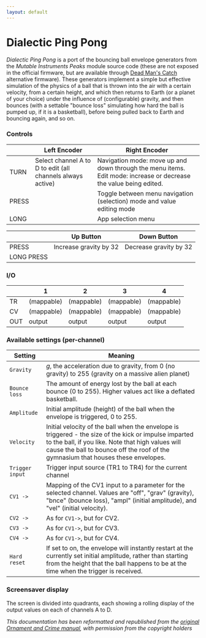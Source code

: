 ```yaml
---
layout: default
---
```

# Dialectic Ping Pong

_Dialectic Ping Pong_ is a port of the bouncing ball envelope generators from the *Mutable Instruments Peaks* module source code (these are not exposed in the official firmware, but are available through [Dead Man's Catch](https://github.com/timchurches/Mutated-Mutables/releases) alternative firmware). These generators implement a simple but effective simulation of the physics of a ball that is thrown into the air with a certain velocity, from a certain height, and which then returns to Earth (or a planet of your choice) under the influence of (configurable) gravity, and then bounces (with a settable "bounce loss" simulating how hard the ball is pumped up, if it is a basketball), before being pulled back to Earth and bouncing again, and so on.

### Controls

|       | Left Encoder                                               | Right Encoder                                                                                                     |
| ----- | ---------------------------------------------------------- | ----------------------------------------------------------------------------------------------------------------- |
| TURN  | Select channel A to D to edit (all channels always active) | Navigation mode: move up and down through the menu items. Edit mode: increase or decrease the value being edited. |
| PRESS |                                                            | Toggle between menu navigation (selection) mode and value editing mode                                            |
| LONG  |                                                            | App selection menu                                                                                                |

|            | Up Button              | Down Button            |
| ---------- | ---------------------- | ---------------------- |
| PRESS      | Increase gravity by 32 | Decrease gravity by 32 |
| LONG PRESS |                        |                        |


### I/O

|     | 1          | 2          | 3          | 4          |
| --- | ---------- | ---------- | ---------- | ---------- |
| TR  | (mappable) | (mappable) | (mappable) | (mappable) |
| CV  | (mappable) | (mappable) | (mappable) | (mappable) |
| OUT | output     | output     | output     | output     |

### Available settings (per-channel)

| Setting         | Meaning                                                                                                                                                                                                                                         |
| --------------- | ----------------------------------------------------------------------------------------------------------------------------------------------------------------------------------------------------------------------------------------------- |
| `Gravity`       | _g_, the acceleration due to gravity, from 0 (no gravity) to 255 (gravity on a massive alien planet)                                                                                                                                            |
| `Bounce loss`   | The amount of energy lost by the ball at each bounce (0 to 255). Higher values act like a deflated basketball.                                                                                                                                  |
| `Amplitude`     | Initial amplitude (height) of the ball when the envelope is triggered, 0 to 255.                                                                                                                                                                |
| `Velocity`      | Initial velocity of the ball when the envelope is triggered - the size of the kick or impulse imparted to the ball, if you like. Note that high values will cause the ball to bounce off the roof of the gymnasium that houses these envelopes. |
| `Trigger input` | Trigger input source (TR1 to TR4) for the current channel                                                                                                                                                                                       |
| `CV1 ->`        | Mapping of the CV1 input to a parameter for the selected channel. Values are "off", "grav" (gravity), "bnce" (bounce loss), "ampl" (initial amplitude),  and "vel" (initial velocity).                                                          |
| `CV2 ->`        | As for `CV1->`, but for CV2.                                                                                                                                                                                                                    |
| `CV3 ->`        | As for `CV1->`, but for CV3.                                                                                                                                                                                                                    |
| `CV4 ->`        | As for `CV1->`, but for CV4.                                                                                                                                                                                                                    |
| `Hard reset`    | If set to on, the envelope will instantly restart at the currently set initial amplitude, rather than starting from the height that the ball happens to be at the time when the trigger is received.                                            |

### Screensaver display

The screen is divided into quadrants, each showing a rolling display of the output values on each of channels A to D.

*This documentation has been reformatted and republished from the [original Ornament and Crime manual](https://ornament-and-cri.me/user-manual-v1_3/), with permission from the copyright holders* 
